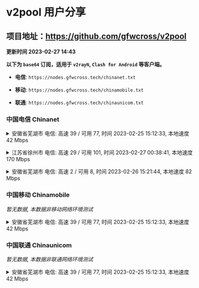 # v2pool 用户分享
## 项目地址：<https://github.com/gfwcross/v2pool>
**更新时间 2023-02-27 14:43**


**以下为 `base64` 订阅，适用于 `v2rayN`, `Clash for Android` 等客户端。**

- **电信**: `https://nodes.gfwcross.tech/chinanet.txt`

- **移动**: `https://nodes.gfwcross.tech/chinamobile.txt`

- **联通**: `https://nodes.gfwcross.tech/chinaunicom.txt`


### 中国电信 Chinanet
<details><summary>安徽省芜湖市 电信: 高速 39 / 可用 77, 时间 2023-02-25 15:12:33, 本地速度 42 Mbps</summary><p>可用节点订阅：https://transfer.sh/SBtbQr/running.txt<br>高速节点订阅：https://transfer.sh/xe60tl/good.txt<br>低延迟节点订阅：https://transfer.sh/Gt0XfK/low_delay.txt</p></details>
<p></p><details><summary>江苏省徐州市 电信: 高速 29 / 可用 101, 时间 2023-02-27 00:38:41, 本地速度 170 Mbps</summary><p>可用节点订阅：https://transfer.sh/ypuD54/running.txt<br>高速节点订阅：https://transfer.sh/TcLamJ/good.txt<br>低延迟节点订阅：https://transfer.sh/6W2XAr/low_delay.txt</p></details>
<p></p><details><summary>安徽省芜湖市 电信: 高速 2 / 可用 8, 时间 2023-02-26 15:21:44, 本地速度 82 Mbps</summary><p>可用节点订阅：https://transfer.sh/RUIqaE/running.txt<br>高速节点订阅：https://transfer.sh/CGJODz/good.txt<br>低延迟节点订阅：https://transfer.sh/iHMYlx/low_delay.txt</p></details>
<p></p>

### 中国移动 Chinamobile
<i>暂无数据, 本数据非移动网络环境测试</i>
<details><summary>安徽省芜湖市 电信: 高速 39 / 可用 77, 时间 2023-02-25 15:12:33, 本地速度 42 Mbps</summary><p>可用节点订阅：https://transfer.sh/SBtbQr/running.txt<br>高速节点订阅：https://transfer.sh/xe60tl/good.txt<br>低延迟节点订阅：https://transfer.sh/Gt0XfK/low_delay.txt</p></details>
<p></p>

### 中国联通 Chinaunicom
<i>暂无数据, 本数据非联通网络环境测试</i>
<details><summary>安徽省芜湖市 电信: 高速 39 / 可用 77, 时间 2023-02-25 15:12:33, 本地速度 42 Mbps</summary><p>可用节点订阅：https://transfer.sh/SBtbQr/running.txt<br>高速节点订阅：https://transfer.sh/xe60tl/good.txt<br>低延迟节点订阅：https://transfer.sh/Gt0XfK/low_delay.txt</p></details>
<p></p>